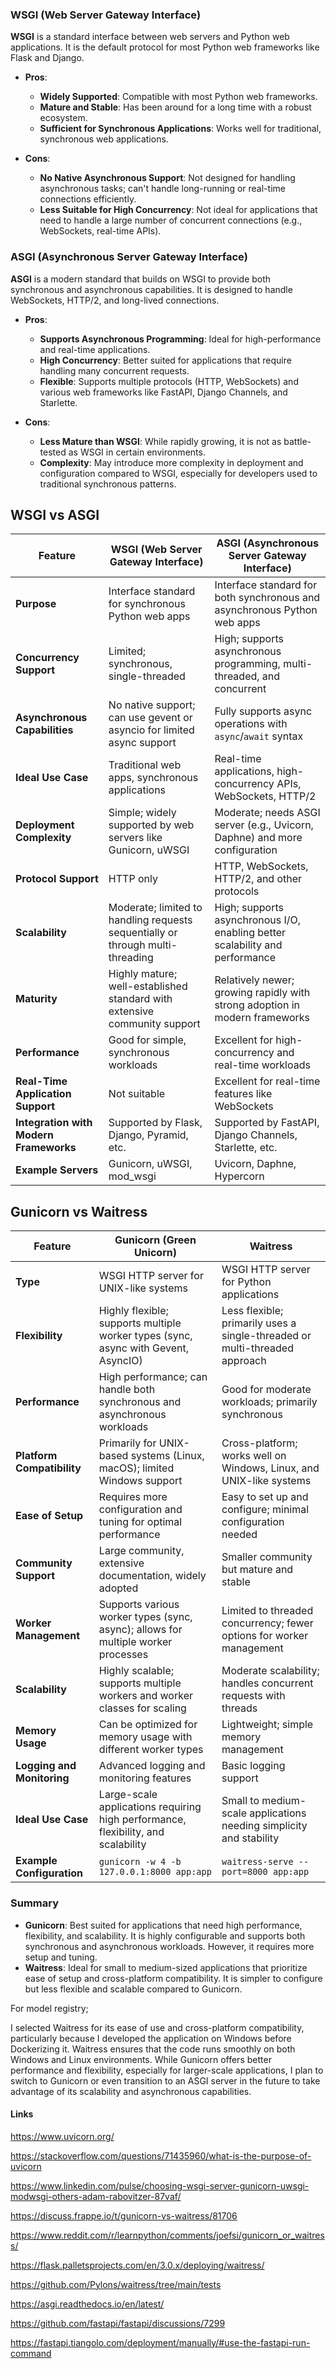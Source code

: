 ### WSGI (Web Server Gateway Interface)

**WSGI** is a standard interface between web servers and Python web applications. It is the default protocol for most Python web frameworks like Flask and Django.

- **Pros**:
  - **Widely Supported**: Compatible with most Python web frameworks.
  - **Mature and Stable**: Has been around for a long time with a robust ecosystem.
  - **Sufficient for Synchronous Applications**: Works well for traditional, synchronous web applications.

- **Cons**:
  - **No Native Asynchronous Support**: Not designed for handling asynchronous tasks; can't handle long-running or real-time connections efficiently.
  - **Less Suitable for High Concurrency**: Not ideal for applications that need to handle a large number of concurrent connections (e.g., WebSockets, real-time APIs).

### ASGI (Asynchronous Server Gateway Interface)

**ASGI** is a modern standard that builds on WSGI to provide both synchronous and asynchronous capabilities. It is designed to handle WebSockets, HTTP/2, and long-lived connections.

- **Pros**:
  - **Supports Asynchronous Programming**: Ideal for high-performance and real-time applications.
  - **High Concurrency**: Better suited for applications that require handling many concurrent requests.
  - **Flexible**: Supports multiple protocols (HTTP, WebSockets) and various web frameworks like FastAPI, Django Channels, and Starlette.

- **Cons**:
  - **Less Mature than WSGI**: While rapidly growing, it is not as battle-tested as WSGI in certain environments.
  - **Complexity**: May introduce more complexity in deployment and configuration compared to WSGI, especially for developers used to traditional synchronous patterns.


## WSGI vs ASGI

| Feature                          | **WSGI (Web Server Gateway Interface)**                                      | **ASGI (Asynchronous Server Gateway Interface)**                          |
|----------------------------------|-----------------------------------------------------------------------------|---------------------------------------------------------------------------|
| **Purpose**                      | Interface standard for synchronous Python web apps                          | Interface standard for both synchronous and asynchronous Python web apps  |
| **Concurrency Support**          | Limited; synchronous, single-threaded                                        | High; supports asynchronous programming, multi-threaded, and concurrent   |
| **Asynchronous Capabilities**    | No native support; can use gevent or asyncio for limited async support       | Fully supports async operations with `async`/`await` syntax               |
| **Ideal Use Case**               | Traditional web apps, synchronous applications                               | Real-time applications, high-concurrency APIs, WebSockets, HTTP/2          |
| **Deployment Complexity**        | Simple; widely supported by web servers like Gunicorn, uWSGI                 | Moderate; needs ASGI server (e.g., Uvicorn, Daphne) and more configuration |
| **Protocol Support**             | HTTP only                                                                    | HTTP, WebSockets, HTTP/2, and other protocols                             |
| **Scalability**                  | Moderate; limited to handling requests sequentially or through multi-threading| High; supports asynchronous I/O, enabling better scalability and performance|
| **Maturity**                     | Highly mature; well-established standard with extensive community support    | Relatively newer; growing rapidly with strong adoption in modern frameworks|
| **Performance**                  | Good for simple, synchronous workloads                                       | Excellent for high-concurrency and real-time workloads                    |
| **Real-Time Application Support**| Not suitable                                                                 | Excellent for real-time features like WebSockets                          |
| **Integration with Modern Frameworks** | Supported by Flask, Django, Pyramid, etc.                                    | Supported by FastAPI, Django Channels, Starlette, etc.                    |
| **Example Servers**              | Gunicorn, uWSGI, mod_wsgi                                                    | Uvicorn, Daphne, Hypercorn                                                |






## Gunicorn vs Waitress

| Feature                          | **Gunicorn (Green Unicorn)**                                                      | **Waitress**                                                                 |
|----------------------------------|-----------------------------------------------------------------------------------|------------------------------------------------------------------------------|
| **Type**                         | WSGI HTTP server for UNIX-like systems                                            | WSGI HTTP server for Python applications                                     |
| **Flexibility**                  | Highly flexible; supports multiple worker types (sync, async with Gevent, AsyncIO) | Less flexible; primarily uses a single-threaded or multi-threaded approach   |
| **Performance**                  | High performance; can handle both synchronous and asynchronous workloads          | Good for moderate workloads; primarily synchronous                           |
| **Platform Compatibility**       | Primarily for UNIX-based systems (Linux, macOS); limited Windows support          | Cross-platform; works well on Windows, Linux, and UNIX-like systems          |
| **Ease of Setup**                | Requires more configuration and tuning for optimal performance                    | Easy to set up and configure; minimal configuration needed                   |
| **Community Support**            | Large community, extensive documentation, widely adopted                          | Smaller community but mature and stable                                      |
| **Worker Management**            | Supports various worker types (sync, async); allows for multiple worker processes | Limited to threaded concurrency; fewer options for worker management         |
| **Scalability**                  | Highly scalable; supports multiple workers and worker classes for scaling         | Moderate scalability; handles concurrent requests with threads               |
| **Memory Usage**                 | Can be optimized for memory usage with different worker types                     | Lightweight; simple memory management                                        |
| **Logging and Monitoring**       | Advanced logging and monitoring features                                          | Basic logging support                                                        |
| **Ideal Use Case**               | Large-scale applications requiring high performance, flexibility, and scalability | Small to medium-scale applications needing simplicity and stability          |
| **Example Configuration**        | `gunicorn -w 4 -b 127.0.0.1:8000 app:app`                                         | `waitress-serve --port=8000 app:app`                                         |

### Summary

- **Gunicorn**: Best suited for applications that need high performance, flexibility, and scalability. It is highly configurable and supports both synchronous and asynchronous workloads. However, it requires more setup and tuning.
- **Waitress**: Ideal for small to medium-sized applications that prioritize ease of setup and cross-platform compatibility. It is simpler to configure but less flexible and scalable compared to Gunicorn.


For model registry;

I selected Waitress for its ease of use and cross-platform compatibility, particularly because I developed the application on Windows before Dockerizing it. Waitress ensures that the code runs smoothly on both Windows and Linux environments. While Gunicorn offers better performance and flexibility, especially for larger-scale applications, I plan to switch to Gunicorn or even transition to an ASGI server in the future to take advantage of its scalability and asynchronous capabilities.









#### Links

https://www.uvicorn.org/

https://stackoverflow.com/questions/71435960/what-is-the-purpose-of-uvicorn

https://www.linkedin.com/pulse/choosing-wsgi-server-gunicorn-uwsgi-modwsgi-others-adam-rabovitzer-87vaf/

https://discuss.frappe.io/t/gunicorn-vs-waitress/81706

https://www.reddit.com/r/learnpython/comments/joefsi/gunicorn_or_waitress/

https://flask.palletsprojects.com/en/3.0.x/deploying/waitress/

https://github.com/Pylons/waitress/tree/main/tests

https://asgi.readthedocs.io/en/latest/

https://github.com/fastapi/fastapi/discussions/7299

https://fastapi.tiangolo.com/deployment/manually/#use-the-fastapi-run-command